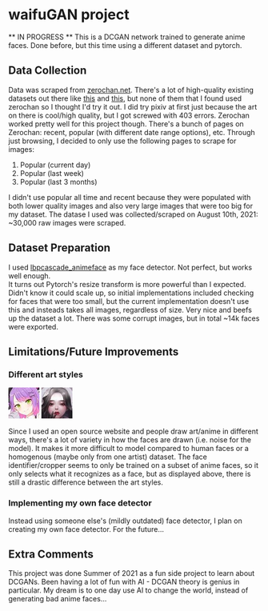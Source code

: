 # waifuGAN project

** IN PROGRESS **
This is a DCGAN network trained to generate anime faces. Done before, but this time using a different dataset and pytorch. 

## Data Collection

Data was scraped from [zerochan.net](https://www.zerochan.net/). There's a lot of high-quality existing datasets out there like [this](https://github.com/bchao1/Anime-Face-Dataset) and [this](https://www.kaggle.com/subinium/highresolution-anime-face-dataset-512x512), but none of them that I found used zerochan so I thought I'd try it out. I did try pixiv at first just because the art on there is cool/high quality, but I got screwed with 403 errors. Zerochan worked pretty well for this project though.
There's a bunch of pages on Zerochan: recent, popular (with different date range options), etc. Through just browsing, I decided to only use the following pages to scrape for images:
1. Popular (current day)
2. Popular (last week)
3. Popular (last 3 months)

I didn't use popular all time and recent because they were populated with both lower quality images and also very large images that were too big for my dataset. The datase I used was collected/scraped on August 10th, 2021: ~30,000 raw images were scraped. 

## Dataset Preparation
I used [lbpcascade_animeface](https://github.com/nagadomi/lbpcascade_animeface) as my face detector. Not perfect, but works well enough. <br>
It turns out Pytorch's resize transform is more powerful than I expected. Didn't know it could scale up, so initial implementations included checking for faces that were too small, but the current implementation doesn't use this and insteads takes all images, regardless of size. Very nice and beefs up the dataset a lot. 
There was some corrupt images, but in total ~14k faces were exported. 

## Limitations/Future Improvements
### Different art styles
![style-1](assets/images/style1.jpg "Face style 1") ![style-2](assets/images/style2.jpg "Face style 2")

Since I used an open source website and people draw art/anime in different ways, there's a lot of variety in how the faces are drawn (i.e. noise for the model). It makes it more difficult to model compared to human faces or a homogenous (maybe only from one artist) dataset. The face identifier/cropper seems to only be trained on a subset of anime faces, so it only selects what it recognizes as a face, but as displayed above, there is still a drastic difference between the art styles. 
### Implementing my own face detector
Instead using someone else's (mildly outdated) face detector, I plan on creating my own face detector. For the future...

## Extra Comments
This project was done Summer of 2021 as a fun side project to learn about DCGANs. Been having a lot of fun with AI - DCGAN theory is genius in particular. My dream is to one day use AI to change the world, instead of generating bad anime faces...
